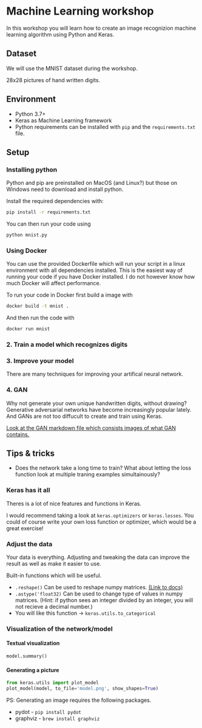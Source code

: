 # Machine Learning workshop

In this workshop you will learn how to create an image recognizion machine learning algorithm using Python and Keras.

## Dataset

We will use the MNIST dataset during the workshop.

28x28 pictures of hand written digits.

## Environment

- Python 3.7+
- Keras as Machine Learning framework
- Python requirements can be installed with `pip` and the `requirements.txt` file.

## Setup

### Installing python

Python and pip are preinstalled on MacOS (and Linux?) but those on Windows need to download and install python.

Install the required dependencies with:

```bash
pip install -r requirements.txt
```

You can then run your code using

```bash
python mnist.py
```

### Using Docker

You can use the provided Dockerfile which will run your script in a linux environment with all dependencies installed. This is the easiest way of running your code if you have Docker installed. I do not however know how much Docker will affect performance.

To run your code in Docker first build a image with

```bash
docker build -t mnist .
```

And then run the code with

```bash
docker run mnist
```

### 2. Train a model which recognizes digits

### 3. Improve your model

There are many techniques for improving your artifical neural network.

### 4. GAN

Why not generate your own unique handwritten digits, without drawing? Generative adversarial networks have become increasingly popular lately. And GANs are not too diffucult to create and train using Keras.

[Look at the GAN markdown file which consists images of what GAN contains.](GAN.md)

## Tips & tricks

- Does the network take a long time to train? What about letting the loss function look at multiple traning examples simultainously?

### Keras has it all

Theres is a lot of nice features and functions in Keras.

I would recommend taking a look at `keras.optimizers` or `keras.losses`. You could of course write your own loss function or optimizer, which would be a great exercise!

### Adjust the data

Your data is everything. Adjusting and tweaking the data can improve the result as well as make it easier to use.

Built-in functions which will be useful.

- `.reshape()` Can be used to reshape numpy matrices. [(Link to docs)](https://docs.scipy.org/doc/numpy/reference/generated/numpy.reshape.html)
- `.astype('float32)` Can be used to change type of values in numpy matrices. (Hint: if python sees an integer divided by an integer, you will not recieve a decimal number.)
- You will like this function -> `keras.utils.to_categorical`

### Visualization of the network/model

#### Textual visualization

```python
model.summary()
```

#### Generating a picture

```python
from keras.utils import plot_model
plot_model(model, to_file='model.png', show_shapes=True)
```

PS: Generating an image requires the following packages.

- pydot - `pip install pydot`
- graphviz - `brew install graphviz`
